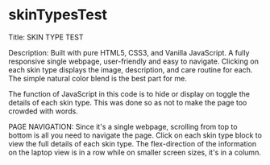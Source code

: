 # skinTypesTest

Title: SKIN TYPE TEST

Description: Built with pure HTML5, CSS3, and Vanilla JavaScript. A fully responsive single webpage, user-friendly and easy to navigate. Clicking on each skin type displays the image, description, and care routine for each. The simple natural color blend is the best part for me.

The function of JavaScript in this code is to hide or display on toggle the details of each skin type. This was done so as not to make the page too crowded with words.

PAGE NAVIGATION: Since it's a single webpage, scrolling from top to bottom is all you need to navigate the page. Click on each skin type block to view the full details of each skin type. The flex-direction of the information on the laptop view is in a row while on smaller screen sizes, it's in a column. 
